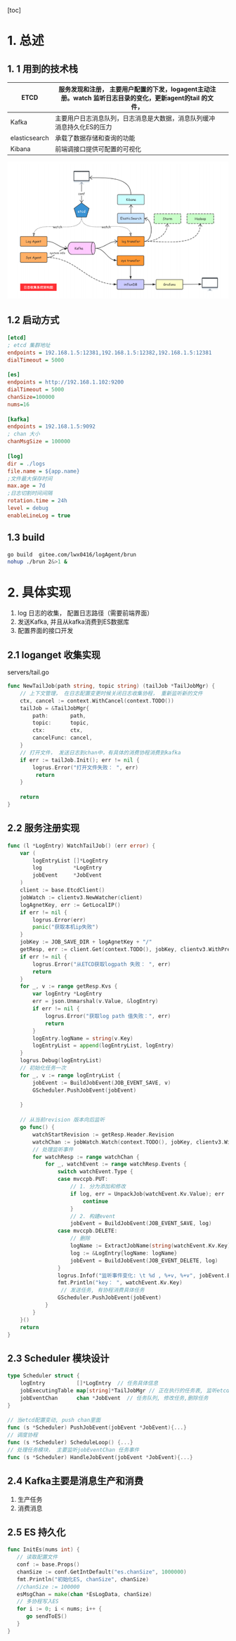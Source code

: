 [toc]

# 1. 总述

##  1. 1 用到的技术栈

| ETCD          | 服务发现和注册， 主要用户配置的下发，logagent主动注册。watch 监听日志目录的变化，更新agent的tail 的文件， |      |
| ------------- | ------------------------------------------------------------ | ---- |
| Kafka         | 主要用户日志消息队列，日志消息是大数据，消息队列缓冲消息持久化ES的压力 |      |
| elasticsearch | 承载了数据存储和查询的功能                                   |      |
| Kibana        | 前端调接口提供可配置的可视化                                 |      |

![logAgent](./doc/logAgent.png)

## 1.2 启动方式

```ini
[etcd]
; etcd 集群地址
endpoints = 192.168.1.5:12381,192.168.1.5:12382,192.168.1.5:12381
dialTimeout = 5000

[es]
endpoints = http://192.168.1.102:9200
dialTimeout = 5000
chanSize=100000
nums=16

[kafka]
endpoints = 192.168.1.5:9092
; chan 大小
chanMsgSize = 100000

[log]
dir = ./logs
file.name = ${app.name}
;文件最大保存时间
max.age = 7d
;日志切割时间间隔
rotation.time = 24h
level = debug
enableLineLog = true
```

## 1.3 build

```sh
go build  gitee.com/lwx0416/logAgent/brun
nohup ./brun 2&>1 & 
```

# 2. 具体实现

1. log 日志的收集， 配置日志路径（需要前端界面）
2. 发送Kafka, 并且从kafka消费到ES数据库
3. 配置界面的接口开发



## 2.1 loganget 收集实现

servers/tail.go

```go
func NewTailJob(path string, topic string) (tailJob *TailJobMgr) {
    // 上下文管理， 在日志配置变更时候关闭日志收集协程， 重新监听新的文件
	ctx, cancel := context.WithCancel(context.TODO())
	tailJob = &TailJobMgr{
		path:       path,
		topic:      topic,
		ctx:        ctx,
		cancelFunc: cancel,
	}
    // 打开文件， 发送日志到chan中，有具体的消费协程消费到kafka
	if err := tailJob.Init(); err != nil {
		logrus.Error("打开文件失败： ", err)
         return
	}
	
	return
}
```



## 2.2  服务注册实现

```go
func (l *LogEntry) WatchTailJob() (err error) {
	var (
		logEntryList []*LogEntry
		log          *LogEntry
		jobEvent     *JobEvent
	)
	client := base.EtcdClient()
	jobWatch := clientv3.NewWatcher(client)
	logAgnetKey, err := GetLocalIP()
	if err != nil {
		logrus.Error(err)
		panic("获取本机ip失败")
	}
	jobKey := JOB_SAVE_DIR + logAgnetKey + "/"
	getResp, err := client.Get(context.TODO(), jobKey, clientv3.WithPrefix())
	if err != nil {
		logrus.Error("从ETCD获取logpath 失败： ", err)
		return
	}
	for _, v := range getResp.Kvs {
		var logEntry *LogEntry
		err = json.Unmarshal(v.Value, &logEntry)
		if err != nil {
			logrus.Error("获取log path 值失败：", err)
			return
		}
		logEntry.logName = string(v.Key)
		logEntryList = append(logEntryList, logEntry)
	}
	logrus.Debug(logEntryList)
	// 初始化任务一次
	for _, v := range logEntryList {
		jobEvent := BuildJobEvent(JOB_EVENT_SAVE, v)
		GScheduler.PushJobEvent(jobEvent)

	}

	// 从当前revision 版本向后监听
	go func() {
		watchStartRevision := getResp.Header.Revision
		watchChan := jobWatch.Watch(context.TODO(), jobKey, clientv3.WithRev(watchStartRevision), clientv3.WithPrefix())
		// 处理监听事件
		for watchResp := range watchChan {
			for _, watchEvent := range watchResp.Events {
				switch watchEvent.Type {
				case mvccpb.PUT:
					// 1. 分为添加和修改
					if log, err = UnpackJob(watchEvent.Kv.Value); err != nil {
						continue
					}
					// 2. 构建event
					jobEvent = BuildJobEvent(JOB_EVENT_SAVE, log)
				case mvccpb.DELETE:
					// 删除
					logName := ExtractJobName(string(watchEvent.Kv.Key))
					log := &LogEntry{logName: logName}
					jobEvent = BuildJobEvent(JOB_EVENT_DELETE, log)
				}
				logrus.Infof("监听事件变化: \t %d , %+v, %+v", jobEvent.EventType, jobEvent.Job)
				fmt.Println("key： ", watchEvent.Kv.Key)
                 // 发送任务, 有协程消费具体任务
				GScheduler.PushJobEvent(jobEvent)
			}
		}
	}()
	return
}

```

## 2.3 Scheduler 模块设计



```go
type Scheduler struct {
	logEntry          []*LogEntry  // 任务具体信息
	jobExecutingTable map[string]*TailJobMgr // 正在执行的任务表, 监听etcd配置变化,动态更新
	jobEventChan      chan *JobEvent  // 任务队列, 修改任务,删除任务
}

// 当etcd配置变动, push chan里面
func (s *Scheduler) PushJobEvent(jobEvent *JobEvent){...}
// 调度协程
func (s *Scheduler) ScheduleLoop() {...}
// 处理任务模块， 主要监听jobEventChan 任务事件
func (s *Scheduler) HandleJobEvent(jobEvent *JobEvent){...}
```

## 2.4 Kafka主要是消息生产和消费

1. 生产任务
2. 消费消息

## 2.5 ES 持久化

```go
func InitEs(nums int) {
   // 读取配置文件
   conf := base.Props()
   chanSize := conf.GetIntDefault("es.chanSize", 1000000)
   fmt.Println("初始化ES, chanSize", chanSize)
   //chanSize := 100000
   esMsgChan = make(chan *EsLogData, chanSize)
   // 多协程写入ES
   for i := 0; i < nums; i++ {
      go sendToES()
   }
}
```

